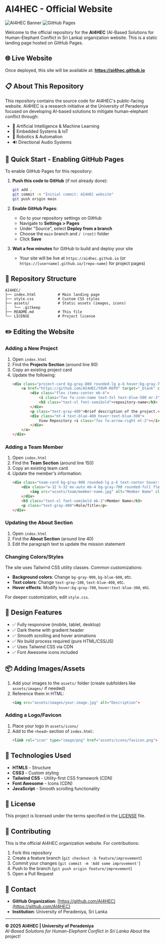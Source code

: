 # AI4HEC - Official Website

![AI4HEC Banner](https://img.shields.io/badge/AI4HEC-Human--Elephant%20Conflict%20Sri%20Lanka-blue)
![GitHub Pages](https://img.shields.io/badge/GitHub%20Pages-Enabled-success)

Welcome to the official repository for the **AI4HEC** (AI-Based Solutions for Human-Elephant Conflict in Sri Lanka) organization website. This is a static landing page hosted on GitHub Pages.

## 🌐 Live Website

Once deployed, this site will be available at: **https://ai4hec.github.io**

## 📋 About This Repository

This repository contains the source code for AI4HEC's public-facing website. AI4HEC is a research initiative at the University of Peradeniya focused on developing AI-based solutions to mitigate human-elephant conflict through:

- 🤖 Artificial Intelligence & Machine Learning
- 🔧 Embedded Systems & IoT
- 🦾 Robotics & Automation
- 🔊 Directional Audio Systems

## 🚀 Quick Start - Enabling GitHub Pages

To enable GitHub Pages for this repository:

1. **Push this code to GitHub** (if not already done):
   ```bash
   git add .
   git commit -m "Initial commit: AI4HEC website"
   git push origin main
   ```

2. **Enable GitHub Pages**:
   - Go to your repository settings on GitHub
   - Navigate to **Settings > Pages**
   - Under "Source", select **Deploy from a branch**
   - Choose the `main` branch and `/ (root)` folder
   - Click **Save**

3. **Wait a few minutes** for GitHub to build and deploy your site
   - Your site will be live at `https://ai4hec.github.io` (or `https://[username].github.io/[repo-name]` for project pages)

## 📁 Repository Structure

```
AI4HEC/
├── index.html          # Main landing page
├── style.css           # Custom CSS styles
├── assets/             # Static assets (images, icons)
│   └── .gitkeep
├── README.md           # This file
└── LICENSE             # Project license
```

## ✏️ Editing the Website

### Adding a New Project

1. Open `index.html`
2. Find the **Projects Section** (around line 90)
3. Copy an existing project card
4. Update the following:
   ```html
   <div class="project-card bg-gray-800 rounded-lg p-6 hover:bg-gray-700 transition duration-300">
       <a href="https://github.com/AI4HEC/YOUR-REPO" target="_blank" class="block">
           <div class="flex items-center mb-4">
               <i class="fas fa-icon-name text-3xl text-blue-500 mr-3"></i>
               <h3 class="text-xl font-semibold">repository-name</h3>
           </div>
           <p class="text-gray-400">Brief description of the project.</p>
           <div class="mt-4 text-blue-400 hover:text-blue-300">
               View Repository <i class="fas fa-arrow-right ml-2"></i>
           </div>
       </a>
   </div>
   ```

### Adding a Team Member

1. Open `index.html`
2. Find the **Team Section** (around line 150)
3. Copy an existing team card
4. Update the member's information:
   ```html
   <div class="team-card bg-gray-900 rounded-lg p-6 text-center hover:shadow-xl transition duration-300">
       <div class="w-32 h-32 mx-auto mb-4 bg-gray-700 rounded-full flex items-center justify-center">
           <img src="assets/team/member-name.jpg" alt="Member Name" class="rounded-full w-full h-full object-cover">
       </div>
       <h3 class="text-xl font-semibold mb-2">Member Name</h3>
       <p class="text-gray-400">Role/Title</p>
   </div>
   ```

### Updating the About Section

1. Open `index.html`
2. Find the **About Section** (around line 40)
3. Edit the paragraph text to update the mission statement

### Changing Colors/Styles

The site uses Tailwind CSS utility classes. Common customizations:

- **Background colors**: Change `bg-gray-900`, `bg-blue-600`, etc.
- **Text colors**: Change `text-gray-100`, `text-blue-400`, etc.
- **Hover effects**: Modify `hover:bg-gray-700`, `hover:text-blue-300`, etc.

For deeper customization, edit `style.css`.

## 🎨 Design Features

- ✅ Fully responsive (mobile, tablet, desktop)
- ✅ Dark theme with gradient header
- ✅ Smooth scrolling and hover animations
- ✅ No build process required (pure HTML/CSS/JS)
- ✅ Uses Tailwind CSS via CDN
- ✅ Font Awesome icons included

## 📦 Adding Images/Assets

1. Add your images to the `assets/` folder (create subfolders like `assets/images/` if needed)
2. Reference them in HTML:
   ```html
   <img src="assets/images/your-image.jpg" alt="Description">
   ```

### Adding a Logo/Favicon

1. Place your logo in `assets/icons/`
2. Add to the `<head>` section of `index.html`:
   ```html
   <link rel="icon" type="image/png" href="assets/icons/favicon.png">
   ```

## 🔧 Technologies Used

- **HTML5** - Structure
- **CSS3** - Custom styling
- **Tailwind CSS** - Utility-first CSS framework (CDN)
- **Font Awesome** - Icons (CDN)
- **JavaScript** - Smooth scrolling functionality

## 📝 License

This project is licensed under the terms specified in the [LICENSE](LICENSE) file.

## 🤝 Contributing

This is the official AI4HEC organization website. For contributions:

1. Fork this repository
2. Create a feature branch (`git checkout -b feature/improvement`)
3. Commit your changes (`git commit -m 'Add some improvement'`)
4. Push to the branch (`git push origin feature/improvement`)
5. Open a Pull Request

## 📧 Contact

- **GitHub Organization**: [https://github.com/AI4HEC](https://github.com/AI4HEC)
- **Institution**: University of Peradeniya, Sri Lanka

---

**© 2025 AI4HEC | University of Peradeniya**  
*AI-Based Solutions for Human-Elephant Conflict in Sri Lanka*
About the project!
